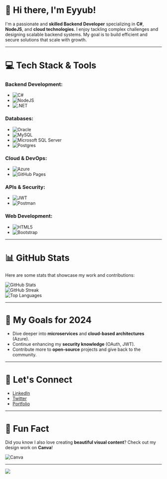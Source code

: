 # 👋 Hi there, I'm **Eyyub**!
I'm a passionate and **skilled Backend Developer** specializing in **C#**, **NodeJS**, and **cloud technologies**. I enjoy tackling complex challenges and designing scalable backend systems. My goal is to build efficient and secure solutions that scale with growth.

---

# 💻 Tech Stack & Tools
### **Backend Development:**
- ![C#](https://img.shields.io/badge/c%23-%23239120.svg?style=for-the-badge&logo=csharp&logoColor=white)
- ![NodeJS](https://img.shields.io/badge/node.js-6DA55F?style=for-the-badge&logo=node.js&logoColor=white)
- ![.NET](https://img.shields.io/badge/.NET-5C2D91?style=for-the-badge&logo=.net&logoColor=white)

### **Databases:**
- ![Oracle](https://img.shields.io/badge/Oracle-F80000?style=for-the-badge&logo=oracle&logoColor=white)
- ![MySQL](https://img.shields.io/badge/mysql-%2300000f.svg?style=for-the-badge&logo=mysql&logoColor=white)
- ![Microsoft SQL Server](https://img.shields.io/badge/Microsoft%20SQL%20Server-CC2927?style=for-the-badge&logo=microsoft%20sql%20server&logoColor=white)
- ![Postgres](https://img.shields.io/badge/postgres-%23316192.svg?style=for-the-badge&logo=postgresql&logoColor=white)

### **Cloud & DevOps:**
- ![Azure](https://img.shields.io/badge/azure-%230072C6.svg?style=for-the-badge&logo=microsoftazure&logoColor=white)
- ![GitHub Pages](https://img.shields.io/badge/github%20pages-121013?style=for-the-badge&logo=github&logoColor=white)

### **APIs & Security:**
- ![JWT](https://img.shields.io/badge/JWT-black?style=for-the-badge&logo=JSON%20web%20tokens)
- ![Postman](https://img.shields.io/badge/Postman-FF6C37?style=for-the-badge&logo=postman&logoColor=white)

### **Web Development:**
- ![HTML5](https://img.shields.io/badge/html5-%23E34F26.svg?style=for-the-badge&logo=html5&logoColor=white)
- ![Bootstrap](https://img.shields.io/badge/bootstrap-%238511FA.svg?style=for-the-badge&logo=bootstrap&logoColor=white)

---

# 📊 GitHub Stats
Here are some stats that showcase my work and contributions:

![GitHub Stats](https://github-readme-stats.vercel.app/api?username=QEyyub&theme=dark&hide_border=false&include_all_commits=true&count_private=true)  
![GitHub Streak](https://github-readme-streak-stats.herokuapp.com/?user=QEyyub&theme=dark&hide_border=false)  
![Top Languages](https://github-readme-stats.vercel.app/api/top-langs/?username=QEyyub&theme=dark&hide_border=false&include_all_commits=true&count_private=true&layout=compact)

---

# 🎯 My Goals for 2024
- Dive deeper into **microservices** and **cloud-based architectures** (Azure).
- Continue enhancing my **security knowledge** (OAuth, JWT).
- Contribute more to **open-source** projects and give back to the community.

---

# 💬 Let's Connect
- [LinkedIn](https://www.linkedin.com/in/yourprofile/)
- [Twitter](https://twitter.com/yourprofile/)
- [Portfolio](https://yourportfolio.com)

---

# 📌 Fun Fact
Did you know I also love creating **beautiful visual content**? Check out my design work on **Canva**!

![Canva](https://img.shields.io/badge/Canva-%2300C4CC.svg?style=for-the-badge&logo=Canva&logoColor=white)

---

[![](https://visitcount.itsvg.in/api?id=QEyyub&icon=0&color=0)](https://visitcount.itsvg.in)
